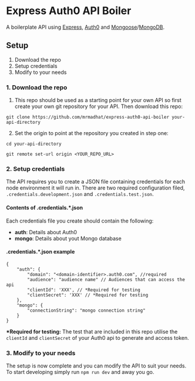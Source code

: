 # Express Auth0 API Boiler

A boilerplate API using [Express](https://expressjs.com/), [Auth0](https://auth0.com/) and [Mongoose](https://mongoosejs.com/)/[MongoDB](https://www.mongodb.com/).

## Setup

1. Download the repo
2. Setup credentials
3. Modify to your needs

### 1. Download the repo

1. This repo should be used as a starting point for your own API so first create your own git repository for your API. Then download this repo:

```
git clone https://github.com/mrmadhat/express-auth0-api-boiler your-api-directory
```

2. Set the origin to point at the repository you created in step one:

```
cd your-api-directory

git remote set-url origin <YOUR_REPO_URL>
```

### 2. Setup credentials

The API requires you to create a JSON file containing credentials for each node environment it will run in. There are two required configuration filed, `.credentials.development.json` and `.credentials.test.json`.

#### Contents of .credentials.\*.json

Each credentials file you create should contain the following:

- **auth**: Details about Auth0
- **mongo**: Details about yout Mongo database

#### .credentials.\*.json example

```
{
	"auth": {
		"domain": "<domain-identifier>.auth0.com", //required
		"audience": "audience name" // Audiences that can access the api
		"clientId": 'XXX', // *Required for testing
		"clientSecret": 'XXX' // *Required for testing
	},
	"mongo": {
		"connectionString": "mongo connection string"
	}
}
```

**\*Required for testing:** The test that are included in this repo utilise the `clientId` and `clientSecret` of your Auth0 api to generate and access token.

### 3. Modify to your needs

The setup is now complete and you can modify the API to suit your needs. To start developing simply run `npm run dev` and away you go.
